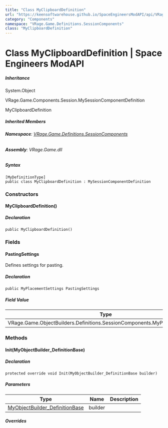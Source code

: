 ```yaml
---
title: "Class MyClipboardDefinition"
url: "https://keensoftwarehouse.github.io/SpaceEngineersModAPI/api/VRage.Game.Definitions.SessionComponents.MyClipboardDefinition.html"
category: "Components"
namespace: "VRage.Game.Definitions.SessionComponents"
class: "MyClipboardDefinition"
---
```


# Class MyClipboardDefinition | Space Engineers ModAPI

##### Inheritance

System.Object

VRage.Game.Components.Session.MySessionComponentDefinition

MyClipboardDefinition

##### Inherited Members

###### **Namespace**: [VRage.Game.Definitions.SessionComponents](https://keensoftwarehouse.github.io/SpaceEngineersModAPI/api/VRage.Game.Definitions.SessionComponents.html)

###### **Assembly**: VRage.Game.dll

##### Syntax

```
[MyDefinitionType]
public class MyClipboardDefinition : MySessionComponentDefinition
```

### Constructors

#### MyClipboardDefinition()

##### Declaration

```
public MyClipboardDefinition()
```

### Fields

#### PastingSettings

Defines settings for pasting.

##### Declaration

```
public MyPlacementSettings PastingSettings
```

##### Field Value

| Type | Description |
| --- | --- |
| VRage.Game.ObjectBuilders.Definitions.SessionComponents.MyPlacementSettings |     |

### Methods

#### Init(MyObjectBuilder\_DefinitionBase)

##### Declaration

```
protected override void Init(MyObjectBuilder_DefinitionBase builder)
```

##### Parameters

| Type | Name | Description |
| --- | --- | --- |
| [MyObjectBuilder\_DefinitionBase](https://keensoftwarehouse.github.io/SpaceEngineersModAPI/api/VRage.Game.MyObjectBuilder_DefinitionBase.html) | builder |     |

##### Overrides